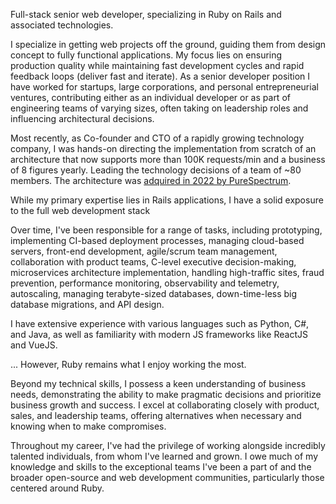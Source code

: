 Full-stack senior web developer, specializing in Ruby on Rails and associated technologies.

I specialize in getting web projects off the ground, guiding them from design concept to fully functional applications. My focus lies on ensuring production quality while maintaining fast development cycles and rapid feedback loops (deliver fast and iterate). As a senior developer position I have worked for startups, large corporations, and personal entrepreneurial ventures, contributing either as an individual developer or as part of engineering teams of varying sizes, often taking on leadership roles and influencing architectural decisions.

Most recently, as Co-founder and CTO of a rapidly growing technology company, I was hands-on directing the implementation from scratch of an architecture that now supports more than 100K requests/min and a business of 8 figures yearly. Leading the technology decisions of a team of ~80 members. The architecture was [adquired in 2022 by PureSpectrum](https://www.mrweb.com/drno/news33211.htm).

While my primary expertise lies in Rails applications, I have a solid exposure to the full web development stack

Over time, I've been responsible for a range of tasks, including prototyping, implementing CI-based deployment processes, managing cloud-based servers, front-end development, agile/scrum team management, collaboration with product teams, C-level executive decision-making, microservices architecture implementation, handling high-traffic sites, fraud prevention, performance monitoring, observability and telemetry, autoscaling, managing terabyte-sized databases, down-time-less big database migrations, and API design.

I have extensive experience with various languages such as Python, C#, and Java, as well as familiarity with modern JS frameworks like ReactJS and VueJS.

... However, Ruby remains what I enjoy working the most.

Beyond my technical skills, I possess a keen understanding of business needs, demonstrating the ability to make pragmatic decisions and prioritize business growth and success. I excel at collaborating closely with product, sales, and leadership teams, offering alternatives when necessary and knowing when to make compromises.

Throughout my career, I've had the privilege of working alongside incredibly talented individuals, from whom I've learned and grown. I owe much of my knowledge and skills to the exceptional teams I've been a part of and the broader open-source and web development communities, particularly those centered around Ruby.
